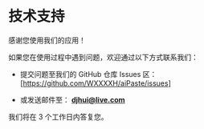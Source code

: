 
# 技术支持

感谢您使用我们的应用！

如果您在使用过程中遇到问题，欢迎通过以下方式联系我们：

- 提交问题至我们的 GitHub 仓库 Issues 区：
  [https://github.com/WXXXXH/aiPaste/issues]

- 或发送邮件至：
  **djhui@live.com**

我们将在 3 个工作日内答复您。
